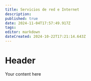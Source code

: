 ```yaml
---
title: Servicios de red e Internet
description: 
published: true
date: 2024-11-04T17:57:49.917Z
tags: 
editor: markdown
dateCreated: 2024-10-22T17:21:14.643Z
---
```


# Header
Your content here